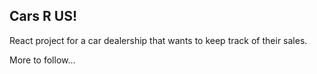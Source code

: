 ## Cars R US!

React project for a car dealership that wants to keep track of their sales.

More to follow...